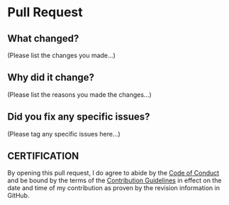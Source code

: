 # Pull Request

## What changed?

(Please list the changes you made...)

## Why did it change?

(Please list the reasons you made the changes...)

## Did you fix any specific issues?

(Please tag any specific issues here...)

## CERTIFICATION

By opening this pull request, I do agree to abide by the [Code of Conduct](https://github.com/aspirepress/.github/blob/updating-contributor-policy/CODE_OF_CONDUCT.md) and be bound by the terms of the [Contribution Guidelines](https://github.com/aspirepress/.github/blob/updating-contributor-policy/CONTRIBUTING.md) in effect on the date and time of my contribution as proven by the revision information in GitHub.

